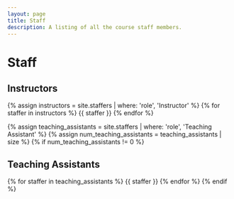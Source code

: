 ```yaml
---
layout: page
title: Staff
description: A listing of all the course staff members.
---
```


# Staff

<!--
Staff information is stored in the `_staffers` directory and rendered according to the layout file, `_layouts/staffer.html`.
-->

## Instructors

{% assign instructors = site.staffers | where: 'role', 'Instructor' %}
{% for staffer in instructors %}
{{ staffer }}
{% endfor %}

{% assign teaching_assistants = site.staffers | where: 'role', 'Teaching Assistant' %}
{% assign num_teaching_assistants = teaching_assistants | size %}
{% if num_teaching_assistants != 0 %}
## Teaching Assistants

{% for staffer in teaching_assistants %}
{{ staffer }}
{% endfor %}
{% endif %}
